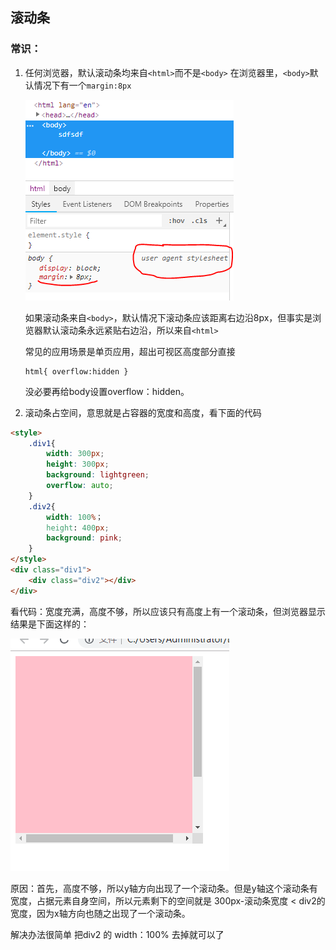 ## 滚动条

### 常识：
1. 任何浏览器，默认滚动条均来自```<html>```而不是```<body>``` 
	在浏览器里，```<body>```默认情况下有一个`margin:8px`
	
	![body默认margin](https://github.com/LilyLaw/css-learning/blob/master/img/bodydefaultmargin.png?raw=true)
	
	如果滚动条来自`<body>`，默认情况下滚动条应该距离右边沿8px，但事实是浏览器默认滚动条永远紧贴右边沿，所以来自`<html>`
	
	常见的应用场景是单页应用，超出可视区高度部分直接
	``` stylus
	html{ overflow:hidden }
	```
	没必要再给body设置overflow：hidden。

2. 滚动条占空间，意思就是占容器的宽度和高度，看下面的代码
``` html
<style>
	.div1{
		width: 300px;
		height: 300px;
		background: lightgreen;
		overflow: auto;
	}
	.div2{
		width: 100%；
		height: 400px;
		background: pink;
	}
</style>
<div class="div1">
	<div class="div2"></div>
</div>
```

看代码：宽度充满，高度不够，所以应该只有高度上有一个滚动条，但浏览器显示结果是下面这样的：

![滚动条](https://github.com/LilyLaw/css-learning/blob/master/img/滚动条.png?raw=true)

原因：首先，高度不够，所以y轴方向出现了一个滚动条。但是y轴这个滚动条有宽度，占据元素自身空间，所以元素剩下的空间就是 300px-滚动条宽度 < div2的宽度，因为x轴方向也随之出现了一个滚动条。

解决办法很简单 把div2 的 width：100% 去掉就可以了
